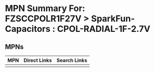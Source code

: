 



# MPN Summary For: FZSCCPOLR1F27V > SparkFun-Capacitors : CPOL-RADIAL-1F-2.7V

## MPNs
  

|MPN|Direct Links|Search Links|
| :--- | :--- | :--- |
||||

